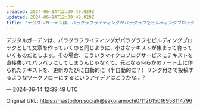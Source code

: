 ```yaml
---
created: 2024-06-14T12:39:49.029Z
updated: 2024-06-14T12:39:49.029Z
title: "デジタルガーデンは、パラグラフライティングがパラグラフをビルディングブロックとし[...]"
---
```


<p>デジタルガーデンは、パラグラフライティングがパラグラフをビルディングブロックとして文章を作っていくのと同じように、小さなテキストが集まって育っていくものだとします。その場合、こういうマイクロブログサービスにテキストを直接書いてバラバラにしてしまうんじゃなくて、元となる何らかのノート上に作られたテキストを、更新のたびに自動的に（半自動的に？）リンク付きで投稿するようなワークフローにするというアイデアはどうかな…？</p>

&mdash; 2024-06-14 12:39:49 UTC

Original URL: https://mastodon.social/@sakuramochi0/112615016958114796
